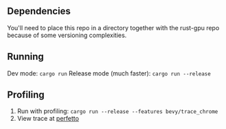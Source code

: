 ## Dependencies
You'll need to place this repo in a directory together with the rust-gpu repo because of some versioning complexities.

## Running
Dev mode: `cargo run`
Release mode (much faster): `cargo run --release`

## Profiling
1. Run with profiling: `cargo run --release --features bevy/trace_chrome`
2. View trace at [perfetto](https://ui.perfetto.dev/)
